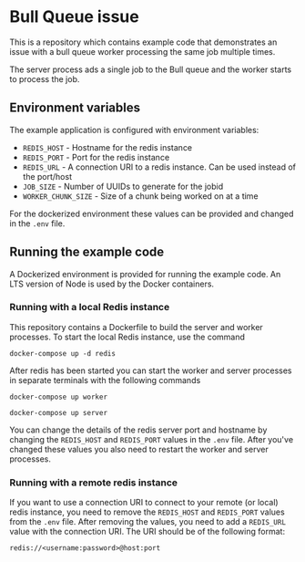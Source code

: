 # Bull Queue issue

This is a repository which contains example code that demonstrates an issue
with a bull queue worker processing the same job multiple times.

The server process ads a single job to the Bull queue and the worker starts to
process the job.

## Environment variables

The example application is configured with environment variables:

* `REDIS_HOST` - Hostname for the redis instance
* `REDIS_PORT` - Port for the redis instance
* `REDIS_URL` - A connection URI to a redis instance. Can be used instead of the port/host
* `JOB_SIZE` - Number of UUIDs to generate for the jobid
* `WORKER_CHUNK_SIZE` - Size of a chunk being worked on at a time

For the dockerized environment these values can be provided and changed in the `.env`
file.

## Running the example code

A Dockerized environment is provided for running the example code. An LTS version
of Node is used by the Docker containers.

### Running with a local Redis instance

This repository contains a Dockerfile to build the server and worker processes.
To start the local Redis instance, use the command

```
docker-compose up -d redis
```

After redis has been started you can start the worker and server processes in separate
terminals with the following commands

```
docker-compose up worker
```

```
docker-compose up server
```

You can change the details of the redis server port and hostname by changing the `REDIS_HOST`
and `REDIS_PORT` values in the `.env` file. After you've changed these values you also need
to restart the worker and server processes.

### Running with a remote redis instance

If you want to use a connection URI to connect to your remote (or local) redis instance, you
need to remove the `REDIS_HOST` and `REDIS_PORT` values from the `.env` file. After removing
the values, you need to add a `REDIS_URL` value with the connection URI. The URI should be
of the following format:

```
redis://<username:password>@host:port
```
